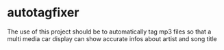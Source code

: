 # autotagfixer
The use of this project should be to automatically tag mp3 files so that a multi media car display can show accurate infos about artist and song title
